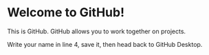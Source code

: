 # Welcome to GitHub!

 This is GitHub. GitHub allows you to work together on projects.

 Write your name in line 4, save it, then head back to GitHub Desktop.